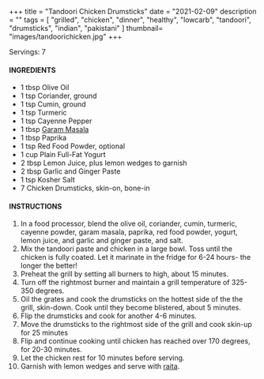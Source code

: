 +++
title = "Tandoori Chicken Drumsticks"
date = "2021-02-09"
description = ""
tags = [
    "grilled",
    "chicken",
    "dinner",
    "healthy",
    "lowcarb",
    "tandoori",
    "drumsticks",
    "indian",
    "pakistani"
]
thumbnail= "images/tandoorichicken.jpg"
+++

Servings: 7 <!--more-->

#### INGREDIENTS 

* 1 tbsp Olive Oil 
* 1 tsp Coriander, ground
* 1 tsp Cumin, ground
* 1 tsp Turmeric
* 1 tsp Cayenne Pepper
* 1 tbsp [Garam Masala](https://amzn.to/3u0tvEX)
* 1 tbsp Paprika
* 1 tsp Red Food Powder, optional
* 1 cup Plain Full-Fat Yogurt 
* 2 tbsp Lemon Juice, plus lemon wedges to garnish
* 2 tbsp Garlic and Ginger Paste 
* 1 tsp Kosher Salt
* 7 Chicken Drumsticks, skin-on, bone-in 

#### INSTRUCTIONS

1. In a food processor, blend the olive oil, coriander, cumin, turmeric, cayenne powder, garam masala, paprika, red food powder, yogurt, lemon juice, and garlic and ginger paste, and salt. 
2. Mix the tandoori paste and chicken in a large bowl. Toss until the chicken is fully coated. Let it marinate in the fridge for 6-24 hours- the longer the better! 
3. Preheat the grill by setting all burners to high, about 15 minutes. 
4. Turn off the rightmost burner and maintain a grill temperature of 325-350 degrees.
5. Oil the grates and cook the drumsticks on the hottest side of the the grill, skin-down. Cook until they become blistered, about 5 minutes.
6. Flip the drumsticks and cook for another 4-6 minutes. 
7. Move the drumsticks to the rightmost side of the grill and cook skin-up for 25 minutes
8. Flip and continue cooking until chicken has reached over 170 degrees, for 20-30 minutes.  
9. Let the chicken rest for 10 minutes before serving. 
10. Garnish with lemon wedges and serve with [raita](https://www.jamilghar.com/recipe/raita/). 

